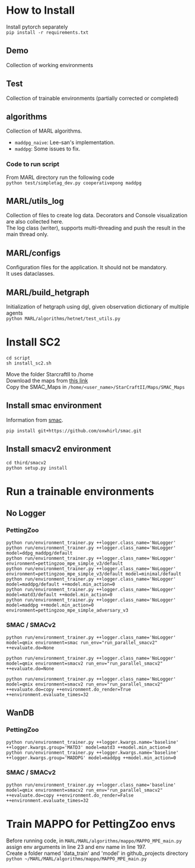 # How to Install

Install pytorch separately  
`pip install -r requirements.txt`

## Demo

Collection of working environments

## Test

Collection of trainable environments (partially corrected or completed)

## algorithms

Collection of MARL algorithms.
- `maddpg_naive`: Lee-san's implementation.
- `maddpg`: Some issues to fix. 

### Code to run script

From MARL directory run the following code  
`python test/simpletag_dev.py cooperativepong maddpg`

## MARL/utils_log

Collection of files to create log data. Decorators and Console visualization are also collected here.  
The log class (writer), supports multi-threading and push the result in the main thread only.

## MARL/configs

Configuration files for the application. It should not be mandatory.  
It uses dataclasses.

## MARL/build_hetgraph

Initialization of hetgraph using dgl, given observation dictionary of multiple agents  
`python MARL/algorithms/hetnet/test_utils.py`

# Install SC2

```
cd script
sh install_sc2.sh
```

Move the folder StarcraftII to /home  
Download the maps from [this link](https://github.com/oxwhirl/smacv2/releases/tag/maps#:~:text=3-,SMAC_Maps.zip,-503%20KB)  
Copy the SMAC_Maps in `/home/<user_name>/StarCraftII/Maps/SMAC_Maps`

## Install smac environment

Information from [smac](https://github.com/oxwhirl/smac).  

```
pip install git+https://github.com/oxwhirl/smac.git
```

## Install smacv2 environment

```
cd third/smacv2  
python setup.py install
```

# Run a trainable environments

## No Logger

### PettingZoo

```
python run/environment_trainer.py ++logger.class_name='NoLogger'  
python run/environment_trainer.py ++logger.class_name='NoLogger' model=ddpg_maddpg/default   
python run/environment_trainer.py ++logger.class_name='NoLogger' environment=pettingzoo_mpe_simple_v3/default   
python run/environment_trainer.py ++logger.class_name='NoLogger' environment=pettingzoo_mpe_simple_v3/default model=minimal/default  
python run/environment_trainer.py ++logger.class_name='NoLogger' model=maddpg/default ++model.min_action=0   
python run/environment_trainer.py ++logger.class_name='NoLogger' model=matd3/default ++model.min_action=0   
python run/environment_trainer.py ++logger.class_name='NoLogger' model=maddpg ++model.min_action=0 environment=pettingzoo_mpe_simple_adversary_v3  
```

### SMAC / SMACv2

```
python run/environment_trainer.py ++logger.class_name='NoLogger' model=qmix environment=smac run_env="run_parallel_smacv2" ++evaluate.do=None   

python run/environment_trainer.py ++logger.class_name='NoLogger' model=qmix environment=smacv2 run_env="run_parallel_smacv2" ++evaluate.do=None   

python run/environment_trainer.py ++logger.class_name='NoLogger' model=qmix environment=smacv2 run_env="run_parallel_smacv2" ++evaluate.do=copy ++environment.do_render=True ++environment.evaluate_times=32
```

## WanDB

### PettingZoo

```
python run/environment_trainer.py ++logger.kwargs.name='baseline' ++logger.kwargs.group='MATD3' model=matd3 ++model.min_action=0  
python run/environment_trainer.py ++logger.kwargs.name='baseline' ++logger.kwargs.group='MADDPG' model=maddpg ++model.min_action=0
```

### SMAC / SMACv2

```
python run/environment_trainer.py ++logger.class_name='baseline' model=qmix environment=smacv2 run_env="run_parallel_smacv2" ++evaluate.do=copy ++environment.do_render=False ++environment.evaluate_times=32
```

# Train MAPPO for PettingZoo envs

Before running code, in `MARL/MARL/algorithms/mappo/MAPPO_MPE_main.py` assign env arguments in line 23 and env name in line 197.  
Create a folder named 'data_train' and 'model' in github_projects directory  
`python ~/MARL/MARL/algorithms/mappo/MAPPO_MPE_main.py`